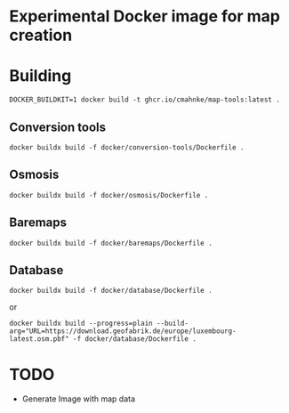 Experimental Docker image for map creation
==========================================

# Building

```
DOCKER_BUILDKIT=1 docker build -t ghcr.io/cmahnke/map-tools:latest .
```

## Conversion tools

```
docker buildx build -f docker/conversion-tools/Dockerfile .
```

## Osmosis

```
docker buildx build -f docker/osmosis/Dockerfile .
```

## Baremaps

```
docker buildx build -f docker/baremaps/Dockerfile .
```

## Database

```
docker buildx build -f docker/database/Dockerfile .
```

or

```
docker buildx build --progress=plain --build-arg="URL=https://download.geofabrik.de/europe/luxembourg-latest.osm.pbf" -f docker/database/Dockerfile .
```

# TODO
* Generate Image with map data
